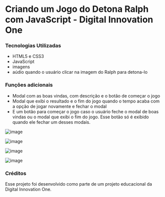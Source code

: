 # Criando um Jogo do Detona Ralph com JavaScript - Digital Innovation One

### Tecnologias Utilizadas

- HTML5 e CSS3 
- JavaScript 
- imagens 
- aúdio quando o usuário clicar na imagem do Ralph para detona-lo

### Funções adicionais

- Modal com as boas vindas, com descrição e o botão de começar o jogo
- Modal que exibi o resultado e o fim do jogo quando o tempo acaba com a opção de jogar novamente e fechar o modal
- E um botão para começar o jogo caso o usuário feche o modal de boas vindas ou o modal que exibi o fim do jogo. Esse botão só é exibido quando ele fechar um desses modais.

![image](https://github.com/Liliane97/jogoDoDetonaRalph/assets/62839968/3f569469-2647-43e3-84de-fe50d2b19638)

![image](https://github.com/Liliane97/jogoDoDetonaRalph/assets/62839968/389d3d5d-6f4d-46b8-a6a1-8cd0f2f85b2c)

![image](https://github.com/Liliane97/jogoDoDetonaRalph/assets/62839968/622988a9-456c-4727-96ff-f2caac544d6b)

![image](https://github.com/Liliane97/jogoDoDetonaRalph/assets/62839968/42e95b51-d180-44ab-b75d-b2b8bb7bf0bd)


### Créditos

Esse projeto foi desenvolvido como parte de um projeto educacional da Digital Innovation One.
